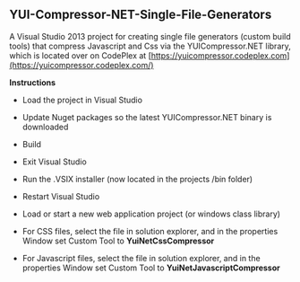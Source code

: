 ## YUI-Compressor-NET-Single-File-Generators ##

A Visual Studio 2013 project for creating single file generators (custom build tools) that compress Javascript and Css via the YUICompressor.NET library, which is located over on CodePlex at [https://yuicompressor.codeplex.com](https://yuicompressor.codeplex.com/)

**Instructions**

- Load the project in Visual Studio
- Update Nuget packages so the latest YUICompressor.NET binary is downloaded
- Build
- Exit Visual Studio
- Run the .VSIX installer (now located in the projects /bin folder)
- Restart Visual Studio
- Load or start a new web application project (or windows class library)

- For CSS files, select the file in solution explorer, and in the properties Window set Custom Tool to **YuiNetCssCompressor**
- For Javascript files, select the file in solution explorer, and in the properties Window set Custom Tool to **YuiNetJavascriptCompressor**

